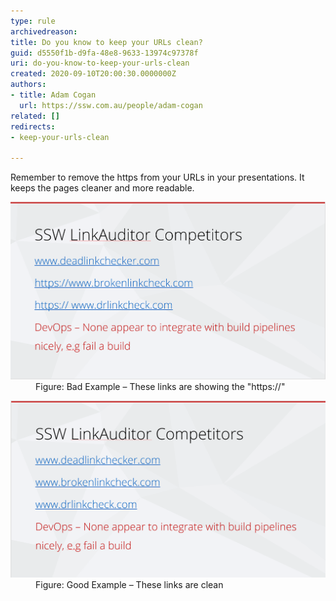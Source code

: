 ```yaml
---
type: rule
archivedreason: 
title: Do you know to keep your URLs clean?
guid: d5550f1b-d9fa-48e8-9633-13974c97378f
uri: do-you-know-to-keep-your-urls-clean
created: 2020-09-10T20:00:30.0000000Z
authors:
- title: Adam Cogan
  url: https://ssw.com.au/people/adam-cogan
related: []
redirects:
- keep-your-urls-clean

---
```


Remember to remove the https from your URLs in your presentations. It keeps the pages cleaner and more readable.

<!--endintro-->
<dl class="badImage"><dt><img src="ppt-urls-bad.png" alt="ppt-urls-bad.png" style="width:750px;"> </dt><dd>Figure: Bad Example – These links are showing the "https://"<br></dd></dl><dl class="goodImage"><dt><img src="ppt-urls-good.png" alt="ppt-urls-good.png" style="width:750px;"> </dt><dd>Figure: Good Example – These links are clean</dd></dl>
